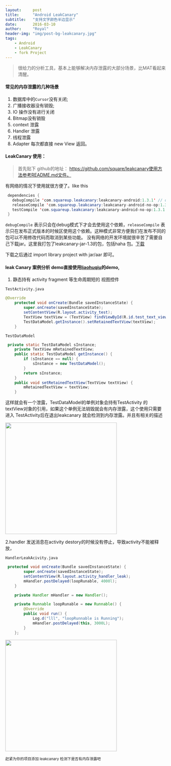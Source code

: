 ```yaml
---
layout:     post
title:      "Android LeakCanary"
subtitle:   "支持文字颜色半边显示"
date:       2016-03-10
author:     "Royal"
header-img: "img/post-bg-leakcanary.jpg"
tags:
    - Android
    - LeakCanary
    - fork Project
---
```

> 很给力的分析工具，基本上能够解决内存泄露的大部分场景，比MAT看起来清醒。

#### 常见的内存泄露的几种场景 

1. 数据库中的`Cursor`没有关闭;
2. 广播接收器没有销毁;
3. IO 操作没有进行关闭
4. Bitmap没有销毁
5. context 泄露
6. Handler 泄露
7. 线程泄露
8. Adapter 每次都直接 new View 返回。

#### LeakCanary 使用：
> 首先贴下 github的地址： https://github.com/square/leakcanary使用方法参考README.md文件。

有网络的情况下使用就很方便了。like this

```java
 dependencies {
   debugCompile 'com.squareup.leakcanary:leakcanary-android:1.3.1' // or 1.4-beta1
   releaseCompile 'com.squareup.leakcanary:leakcanary-android-no-op:1.3.1' // or 1.4-beta1
   testCompile 'com.squareup.leakcanary:leakcanary-android-no-op:1.3.1' // or 1.4-beta1
 }
```

`debugCompile` 表示只会在debug模式下才会去使用这个依赖，`releaseCompile` 表示只在发布正式版本的时候区使用这个依赖。这种模式非常方便我们在发布不同的包可以不用修改代码而取消到某些功能。
没有网络的开发环境就很辛苦了需要自己下载jar。这里我打包了leakcanary-jar-1.3的包，包括haha 包。[下载](https://github.com/pengqinping/leakcanary-demo/blob/master/download/leakcanary-jar.zip)

下载之后通过 import library project with jar/aar 即可。

#### leak Canary 案例分析 demo直接使用[liaohuqiu](https://github.com/liaohuqiu/leakcanary-demo)的demo,

1. 静态持有 activity fragment 等生命周期短的 视图控件

`TestActivity.java`

```java
@Override
    protected void onCreate(Bundle savedInstanceState) {
        super.onCreate(savedInstanceState);
        setContentView(R.layout.activity_test);
        TextView textView = (TextView) findViewById(R.id.test_text_view);
        TestDataModel.getInstance().setRetainedTextView(textView);
    }
```

`TestDataModel`

```java
 private static TestDataModel sInstance;
    private TextView mRetainedTextView;
    public static TestDataModel getInstance() {
        if (sInstance == null) {
            sInstance = new TestDataModel();
        }
        return sInstance;
    }
    public void setRetainedTextView(TextView textView) {
        mRetainedTextView = textView;
    }
```

这样就会有一个泄露，TestDataModel的单例对象会持有TestActivity 的 textView对象的引用，如果这个单例无法销毁就会有内存泄露，这个使用只需要进入 TestActivity后在退出leakcanary 就会检测到内存泄露。并且有相关的描述

<img class="shadow" src="{{site.baseurl}}/img/in-post/post-leakcanary/static_class_with_view.jpg" height="350">

2.handler 发送消息在activity destory的时候没有停止，导致activity不能被释放，

`HandlerLeakAcivity.java`

```java
 protected void onCreate(Bundle savedInstanceState) {
        super.onCreate(savedInstanceState);
        setContentView(R.layout.activity_handler_leak);
        mHandler.postDelayed(loopRunable, 4000l);
    }

    private Handler mHandler = new Handler();

    private Runnable loopRunable = new Runnable() {
        @Override
        public void run() {
            Log.d("lll", "loopRunnable is Running");
            mHandler.postDelayed(this, 3000L);
        }
    };
```
<img class="shadow" src="{{site.baseurl}}/img/in-post/post-leakcanary/handler_leak.jpg" height="350">

<small class="img-hint">赶紧为你的项目添加 leakcanary 检测下是否有内存泄露吧 </small>



